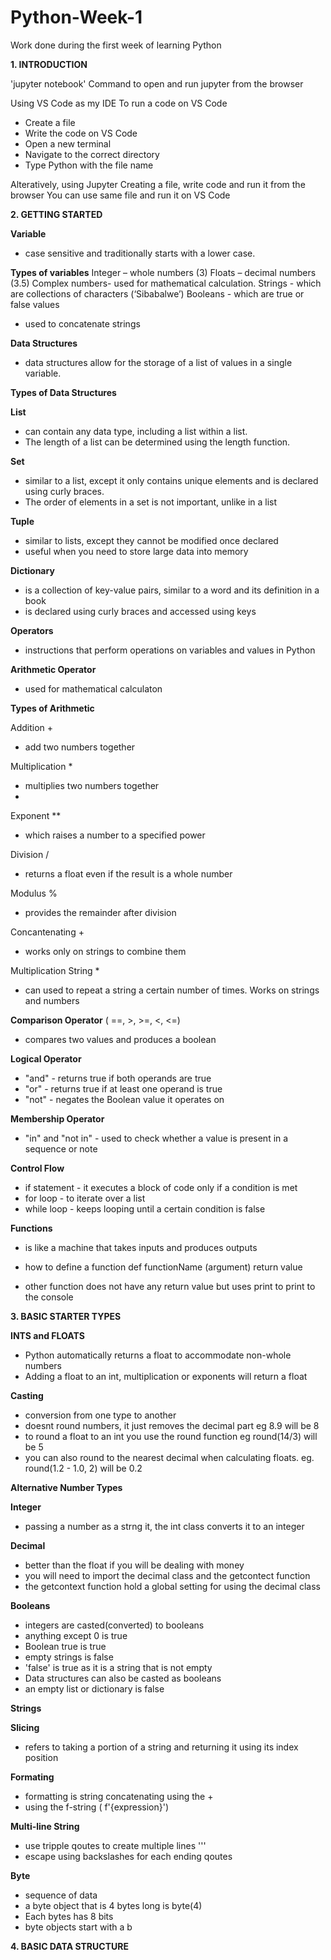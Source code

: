 # Python-Week-1
Work done during the first week of learning Python


**1. INTRODUCTION**
   
'jupyter notebook'
Command to open and run jupyter from the browser

Using VS Code as my IDE
To run a code on VS Code
-	Create a file
-	Write the code on VS Code
-	Open a new terminal
-	Navigate to the correct directory
-	Type Python with the file name 

Alteratively, using Jupyter
Creating a file, write code and run it from the browser
You can use same file and run it on VS Code


**2. GETTING STARTED**
   
**Variable**
-	 case sensitive and traditionally starts with a lower case.

  
**Types of variables**
Integer – whole numbers (3)
Floats –  decimal numbers (3.5)
Complex numbers- used for mathematical calculation.
Strings -  which are collections of characters (‘Sibabalwe’)
Booleans - which are true or false values
+ used to concatenate strings




**Data Structures**
-	data structures allow for the storage of a list of values in a single variable.
   
**Types of Data Structures**

**List** 
- can contain any data type, including a list within a list. 
- The length of a list can be determined using the length function.

**Set** 
- similar to a list, except it only contains unique elements and is declared using curly braces.
- The order of elements in a set is not important, unlike in a list

**Tuple**
- similar to lists, except they cannot be modified once declared
- useful when you need to store large data into memory

**Dictionary**
- is a collection of key-value pairs, similar to a word and its definition in a book
- is declared using curly braces and accessed using keys



**Operators**
- instructions that perform operations on variables and values in Python

**Arithmetic Operator**
- used for mathematical calculaton

**Types of Arithmetic**

Addition +
- add two numbers together

Multiplication *
- multiplies two numbers together
- 
Exponent **
- which raises a number to a specified power
 
Division / 
  - returns a float even if the result is a whole number
    
Modulus % 
- provides the remainder after division
  
Concantenating + 
- works only on strings to combine them
  
Multiplication String * 
- can used to repeat a string a certain number of times. Works on 
  strings and numbers

**Comparison Operator** ( ==, >, >=, <, <=)
- compares two values and produces a boolean

**Logical Operator**
- "and" - returns true if both operands are true
- "or" - returns true if at least one operand is true
- "not" - negates the Boolean value it operates on

**Membership Operator**
- "in" and "not in" - used to check whether a value is present in a sequence or note



**Control Flow**
- if statement - it executes a block of code only if a condition is met 
- for loop - to iterate over a list 
- while loop - keeps looping until a certain condition is false


**Functions** 
- is like a machine that takes inputs and produces outputs

- how to define a function
def functionName (argument) 
 return value

 - other function does not have any return value but uses print to print to the console

**3. BASIC STARTER TYPES**

**INTS and FLOATS**
- Python automatically returns a float to accommodate non-whole numbers
- Adding a float to an int, multiplication or exponents will return a float

**Casting**
- conversion from one type to another
- doesnt round numbers, it just removes the decimal part eg 8.9 will be 8
- to round a float to an int you use the round function eg round(14/3) will be 5
- you can also round to the nearest decimal when calculating floats. eg. round(1.2 - 1.0, 2) will be 0.2


**Alternative Number Types**

**Integer** 
- passing a number as a strng it, the int class converts it to an integer

**Decimal** 
- better than the float if you will be dealing with money
- you will need to import the decimal class and the getcontect function
- the getcontext function hold a global setting for using the decimal class

**Booleans**
- integers are casted(converted) to booleans
- anything except 0 is true
- Boolean true is true
- empty strings is false
- 'false' is true as it is a string that is not empty
- Data structures can also be casted as booleans
- an empty list or dictionary is false

**Strings**

**Slicing**
- refers to taking a portion of a string and returning it using its index position

**Formating**
- formatting is string concatenating using the +
- using the f-string ( f'{expression}')

**Multi-line String**
- use tripple qoutes to create multiple lines '''
- escape using backslashes for each ending qoutes

**Byte**
- sequence of data
- a byte object that is 4 bytes long is byte(4)
- Each bytes has 8 bits
- byte objects start with a b


**4. BASIC DATA STRUCTURE**
